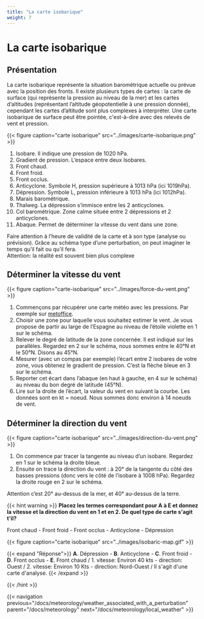 ```yaml
---
title: "La carte isobarique"
weight: 7
---
```


# La carte isobarique

## Présentation

La carte isobarique représente la situation barométrique actuelle ou prévue avec la position des fronts. Il existe plusieurs types de cartes : la carte de surface (qui représente la pression au niveau de la mer) et les cartes d’altitudes (représentant l’altitude géopotentielle à une pression donnée), cependant les cartes d’altitude sont plus complexes à interpréter. Une carte isobarique de surface peut être pointée, c'est-à-dire avec des relevés de vent et pression.

{{< figure caption="carte isobarique" src="../images/carte-isobarique.png" >}}

1. Isobare. Il indique une pression de 1020 hPa.
2. Gradient de pression. L’espace entre deux Isobares.
3. Front chaud.
4. Front froid.
5. Front occlus.
6. Anticyclone. Symbole H, pression supérieure à 1013 hPa (ici 1019hPa).
7. Dépression. Symbole L, pression inférieure à 1013 hPa (ici 1012hPa).
8. Marais barométrique.
9. Thalweg. La dépression s’immisce entre les 2 anticyclones.
10. Col barométrique. Zone calme située entre 2 dépressions et 2 anticyclones.
11. Abaque. Permet de déterminer la vitesse du vent dans une zone.

Faire attention à l’heure de validité de la carte et à son type (analyse ou prévision).
Grâce au schéma type d’une perturbation, on peut imaginer le temps qu’il fait ou qu’il fera.
</br>
Attention: la réalité est souvent bien plus complexe

## Déterminer la vitesse du vent

{{< figure caption="carte-isobarique" src="../images/force-du-vent.png" >}}

1. Commençons par récupérer une carte météo avec les pressions. Par exemple sur [metoffice](https://www.metoffice.gov.uk/weather/maps-and-charts/surface-pressure).
2. Choisir une zone pour laquelle vous souhaitez estimer le vent. Je vous propose de partir au large de l’Espagne au niveau de l’étoile violette en 1 sur le schéma.
3. Relever le degré de latitude de la zone concernée. Il est indiqué sur les parallèles. Regardez en 2 sur le schéma, nous sommes entre le 40°N et le 50°N. Disons au 45°N.
4. Mesurer (avec un compas par exemple) l’écart entre 2 isobares de votre zone, vous obtenez le gradient de pression. C’est la flèche bleue en 3 sur le schéma.
5. Reporter cet écart dans l’abaque (en haut à gauche, en 4 sur le schéma) au niveau du bon degré de latitude (45°N).
6. Lire sur la droite de l’écart, la valeur du vent en suivant la courbe. Les données sont en  kt = noeud. Nous sommes donc environ à 14 noeuds de vent.

## Déterminer la direction du vent

{{< figure caption="carte isobarique" src="../images/direction-du-vent.png" >}}

1. On commence par tracer la tangente au niveau d’un isobare. Regardez en 1 sur le schéma la droite bleue.
2. Ensuite on trace la direction du vent : à 20° de la tangente du côté des basses pressions (donc vers le côté de l’isobare à 1008 hPa). Regardez la droite rouge en 2 sur le schéma.

Attention c’est 20° au-dessus de la mer, et 40° au-dessus de la terre.

{{< hint warning >}}
**Placez les termes correspondant pour A à E et donnez la vitesse et la direction du vent en 1 et en 2. De quel type de carte s'agit t'il?**

Front chaud - Front froid - Front occlus - Anticyclone - Dépression

{{< figure caption="carte isobarique" src="../images/isobaric-map.gif" >}}

{{< expand "Réponse">}}
**A**. Dépression - **B**. Anticyclone - **C**. Front froid - **D**. Front occlus - **E**. Front chaud / 1. vitesse: Environ 40 kts - direction: Ouest / 2. vitesse: Environ 10 Kts - direction: Nord-Ouest / Il s'agit d'une carte d'analyse.
{{< /expand >}}

{{< /hint >}}

{{< navigation previous="/docs/meteorology/weather_associated_with_a_perturbation" parent="/docs/meteorology" next="/docs/meteorology/local_weather" >}}
